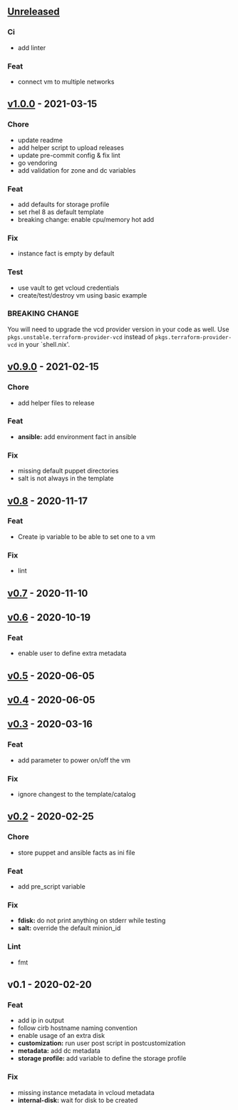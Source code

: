<a name="unreleased"></a>
## [Unreleased]

### Ci
- add linter

### Feat
- connect vm to multiple networks


<a name="v1.0.0"></a>
## [v1.0.0] - 2021-03-15
### Chore
- update readme
- add helper script to upload releases
- update pre-commit config & fix lint
- go vendoring
- add validation for zone and dc variables

### Feat
- add defaults for storage profile
- set rhel 8 as default template
- breaking change: enable cpu/memory hot add

### Fix
- instance fact is empty by default

### Test
- use vault to get vcloud credentials
- create/test/destroy vm using basic example

### BREAKING CHANGE

You will need to upgrade the vcd provider version in
your code as well. Use `pkgs.unstable.terraform-provider-vcd` instead of
`pkgs.terraform-provider-vcd` in your `shell.nix'.


<a name="v0.9.0"></a>
## [v0.9.0] - 2021-02-15
### Chore
- add helper files to release

### Feat
- **ansible:** add environment fact in ansible

### Fix
- missing default puppet directories
- salt is not always in the template


<a name="v0.8"></a>
## [v0.8] - 2020-11-17
### Feat
- Create ip variable to be able to set one to a vm

### Fix
- lint


<a name="v0.7"></a>
## [v0.7] - 2020-11-10

<a name="v0.6"></a>
## [v0.6] - 2020-10-19
### Feat
- enable user to define extra metadata


<a name="v0.5"></a>
## [v0.5] - 2020-06-05

<a name="v0.4"></a>
## [v0.4] - 2020-06-05

<a name="v0.3"></a>
## [v0.3] - 2020-03-16
### Feat
- add parameter to power on/off the vm

### Fix
- ignore changest to the template/catalog


<a name="v0.2"></a>
## [v0.2] - 2020-02-25
### Chore
- store puppet and ansible facts as ini file

### Feat
- add pre_script variable

### Fix
- **fdisk:** do not print anything on stderr while testing
- **salt:** override the default minion_id

### Lint
- fmt


<a name="v0.1"></a>
## v0.1 - 2020-02-20
### Feat
- add ip in output
- follow cirb hostname naming convention
- enable usage of an extra disk
- **customization:** run user post script in postcustomization
- **metadata:** add dc metadata
- **storage profile:** add variable to define the storage profile

### Fix
- missing instance metadata in vcloud metadata
- **internal-disk:** wait for disk to be created


[Unreleased]: http://stash.cirb.lan/projects/CICD/repos/terraform-vcloud-linux-vm/compare/v1.0.0...HEAD
[v1.0.0]: http://stash.cirb.lan/projects/CICD/repos/terraform-vcloud-linux-vm/compare/v0.9.0...v1.0.0
[v0.9.0]: http://stash.cirb.lan/projects/CICD/repos/terraform-vcloud-linux-vm/compare/v0.8...v0.9.0
[v0.8]: http://stash.cirb.lan/projects/CICD/repos/terraform-vcloud-linux-vm/compare/v0.7...v0.8
[v0.7]: http://stash.cirb.lan/projects/CICD/repos/terraform-vcloud-linux-vm/compare/v0.6...v0.7
[v0.6]: http://stash.cirb.lan/projects/CICD/repos/terraform-vcloud-linux-vm/compare/v0.5...v0.6
[v0.5]: http://stash.cirb.lan/projects/CICD/repos/terraform-vcloud-linux-vm/compare/v0.4...v0.5
[v0.4]: http://stash.cirb.lan/projects/CICD/repos/terraform-vcloud-linux-vm/compare/v0.3...v0.4
[v0.3]: http://stash.cirb.lan/projects/CICD/repos/terraform-vcloud-linux-vm/compare/v0.2...v0.3
[v0.2]: http://stash.cirb.lan/projects/CICD/repos/terraform-vcloud-linux-vm/compare/v0.1...v0.2
